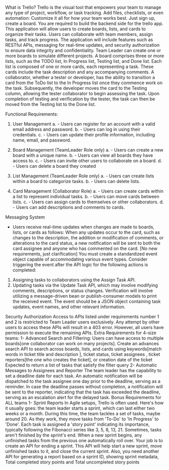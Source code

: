 What is Trello? Trello is the visual tool that empowers your team to manage any type of
project, workflow, or task tracking. Add files, checklists, or even automation: Customize
it all for how your team works best. Just sign up, create a board.
You are required to build the backend side for the trello app. This application will allow
users to create boards, lists, and cards to organize their tasks. Users can collaborate
with team members, assign tasks, and track progress. The application will include
features such as RESTful APIs, messaging for real-time updates, and security
authorization to ensure data integrity and confidentiality.
Team Leader can create one or more boards to simulate different projects.
A board comprises three or more lists, such as the TODO list, In Progress list, Testing
list, and Done list. Each list is composed of one or more cards, each representing a
task. These cards include the task description and any accompanying comments.
A collaborator, whether a tester or developer, has the ability to transition a card from the
ToDo list to the In Progress list once they commence work on the task. Subsequently,
the developer moves the card to the Testing column, allowing the tester collaborator to
begin assessing the task. Upon completion of testing and verification by the tester, the
task can then be moved from the Testing list to the Done list.

Functional Requirements:
1. User Management
a. - Users can register for an account with a valid email address and
password.
b. - Users can log in using their credentials.
c. - Users can update their profile information, including name, email, and
password.

2. Board Management (TeamLeader Role only)
a. - Users can create a new board with a unique name.
b. - Users can view all boards they have access to.
c. - Users can invite other users to collaborate on a board.
d. - Users can delete a board they created
3. List Management (TeamLeader Role only)
a. - Users can create lists within a board to categorize tasks.
b. - Users can delete lists.
4. Card Management (Collaborator Role)
a. - Users can create cards within a list to represent individual tasks.
b. - Users can move cards between lists.
c. - Users can assign cards to themselves or other collaborators.
d. - Users can add descriptions and comments to cards.

Messaging System
- Users receive real-time updates when changes are made to boards, lists, or cards as
follows:
When any updates occur to the card, such as changes to the description, the addition or
modification of comments, or alterations to the card status, a new notification will be
sent to both the card assignee and anyone who has commented on the card.
[No new requirements, just clarification]
You must create a standardized event object capable of accommodating various event
types.
Consider triggering the event after the API logic for the following actions is completed:
1. Assigning tasks to collaborators using the Assign Task API.
2. Updating tasks via the Update Task API, which may involve modifying comments,
descriptions, or status changes.
Verification will involve utilizing a message-driven bean or publish-consumer models to
print the received event. The event should be a JSON object containing task updates,
event names, and other relevant information.

Security Authorization
Access to APIs listed under requirements number 1 and 2 is restricted to Team Leader
users exclusively. Any attempt by other users to access these APIs will result in a 403
error. However, all users have permission to execute the remaining APIs.
Extra Requirements for 4-size teams:
1- Advanced Search and Filtering:
Users can have access to multiple boards[one collaborator can work on many
projects].
Create an advances search API to search across boards, lists, and cards using
keywords[match words in ticket title and description ], ticket status, ticket
assignees , ticket reporters[the one who creates the ticket], or creation date of
the ticket
Expected to return a list of tasks that satisfy the filter query
2- Automatic Messages to Assignees and Reporter
The team leader has the capability to set a deadline date for each task. An
automatic notification will be dispatched to the task assignee one day prior to the
deadline, serving as a reminder. In case the deadline passes without completion, a
notification will be sent to the reporter, indicating that the task has exceeded the
deadline, serving as an escalation alert for the delayed task.
Bonus Requirements for ALL teams
1- Sprint Reports
In Agile setups, Trello is often used. Here's how it usually goes: the team leader starts a
sprint, which can last either two weeks or a month. During this time, the team tackles a
set of tasks, maybe around 20. As they work, they move tasks from 'To-Do' to 'In
Progress' to 'Done'. Each task is assigned a 'story point' indicating its importance,
typically following the Fibonacci series like 3, 5, 8, 13, 21. Sometimes, tasks aren't
finished by the sprint's end. When a new sprint begins, any unfinished tasks from the
previous one automatically roll over.
Your job is to create an API for ending a sprint. This API will help start a new sprint,
move unfinished tasks to it, and close the current sprint. Also, you need another API for
generating a report based on a sprint ID, showing sprint metadata, Total completed
story points and Total uncompleted story points
